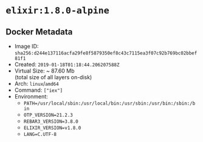 # `elixir:1.8.0-alpine`

## Docker Metadata

- Image ID: `sha256:d244e137116acfa29fe8f5879350ef8c43c7115ea3f07c92b769bc02bbef81f1`
- Created: `2019-01-18T01:18:44.206207588Z`
- Virtual Size: ~ 87.60 Mb  
  (total size of all layers on-disk)
- Arch: `linux`/`amd64`
- Command: `["iex"]`
- Environment:
  - `PATH=/usr/local/sbin:/usr/local/bin:/usr/sbin:/usr/bin:/sbin:/bin`
  - `OTP_VERSION=21.2.3`
  - `REBAR3_VERSION=3.8.0`
  - `ELIXIR_VERSION=v1.8.0`
  - `LANG=C.UTF-8`
